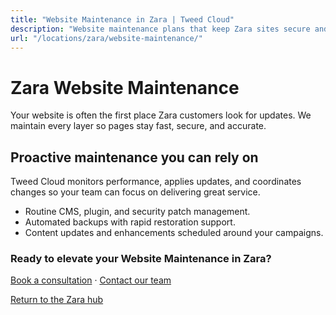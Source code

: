 ```yaml
---
title: "Website Maintenance in Zara | Tweed Cloud"
description: "Website maintenance plans that keep Zara sites secure and up to date."
url: "/locations/zara/website-maintenance/"
---
```


# Zara Website Maintenance

Your website is often the first place Zara customers look for updates. We maintain every layer so pages stay fast, secure, and accurate.

## Proactive maintenance you can rely on

Tweed Cloud monitors performance, applies updates, and coordinates changes so your team can focus on delivering great service.

- Routine CMS, plugin, and security patch management.
- Automated backups with rapid restoration support.
- Content updates and enhancements scheduled around your campaigns.

### Ready to elevate your Website Maintenance in Zara?

[Book a consultation](/consultation/) · [Contact our team](/contact/)

[Return to the Zara hub](/locations/zara/)
